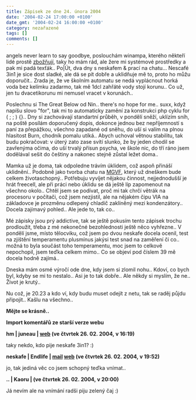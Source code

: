 ```yaml
---
title: Zápisek ze dne 24. února 2004
date: '2004-02-24 17:00:00 +0100'
date_gmt: '2004-02-24 16:00:00 +0100'
category: nezařazené
tags: []
comments: []
---
```

<p>angels never learn to say goodbye, poslouchám winampa, kterého někteří lidé prostě  <a href="http://juneau.wz.cz/index.php?text=1077564240">zbožňují</a>, taky ho mám  rád, ale žere mi systémové prostředky a pak mi padá texťák.. Po|Út, dva dny s neskafem &amp; prací na chatu...  Nescafé 3in1 je sice dost sladké, ale dá se pít dobře a uklidňuje mě to, proto ho můžu doporučit.. Zrada je, že  ve školním automatu se nedá vyplácnout horká voda bez kelímku zadarmo, tak mě 1dcl zahřáté vody stojí korunu..  Co už, jen tu dvacetikorunu mi nemusel vracet v korunách..</p>
<p>Poslechnu si The Great Below od Nin.. there's no hope for me.. suxx, když napíšu slovo &quot;for&quot;,  tak mi to automaticky zamění za konstrukci php cyklu for ( ; ; ) {}.. Dny si zachovávají standartní průběh,  v pondělí sněží, uklízím sníh, na poště posílám doporučený dopis, dokonce jednou bez nepříjemností s paní  za přepážkou, všechno zapadané od sněhu, do uší si valím na plnou hlasitost Burn, chodník pomalu utíká..  Abych uchoval větnou stabilitu, tak budu pokračovat: v úterý zato zase svítí slunko, že by jeden chodil  se zavřenýma očima, do uší trvalý přísun psycha, ve škole nic, do tří ráno jsem dodělával sešit do češtiny  a nakonec stejně zůstal ležet doma..</p>
<p>Mamka už je doma, tak odpoledne trávím úklidem, což aspoň přináší uklidnění.. Podobně jako tvorba chatu na  <a href="http://mgvforum.wz.cz">MGVF</a>, který už dneškem bude celkem životaschopný.. Potřebuju vyvíjet  nějakou činnost, nejjednodušší je hrát freecell, ale při práci nebo úklidu se dá ještě líp zapomenout na všechno  okolo.. Chtěl jsem se podívat, proč mi tak chrčí větrák na procesoru v počítači, což jsem nezjistil, ale  na nějakém čipu VIA na základovce je prozměnu odlepený chladič zaklíněný mezi kondenzátory.. Docela zajímavý  pohled.. Ale jede to, tak co..</p>
<p>Mé zápisky jsou prý addictive, tak se ještě pokusím tento zápisek trochu prodloužit, třeba z mé nekonečné  bezohlednosti ještě něco vyhřezne.. V pondělí jsme, místo tělocviku, což jsem po dvou neskafe docela ocenil,  test na zjištění temperamentu plusmínus jakýsi test snad na zaměření či co.. možná to byla součást toho  temperamentu, moc jsem to celkově nepochopil, jsem teďka celkem mimo..  Co se objeví pod číslem 39 mě docela hodně zajímá..</p>
<p>Dneska mám osmé výročí ode dne, kdy jsem si zlomil nohu.. Kdoví, co bych byl, kdyby se mi to nestalo..  Asi je to tak dobře.. Ale někdy si myslím, že ne.. Život je krutý..</p>
<p>Nu což, je 20.23 a kdo ví, kdy budu muset odejít z netu, tak se raděj půjdu připojit.. Kašlu na všechno..</p>
<p><strong>Mějte se krásně..</strong></p>
<div class="import-komentaru">
<p><strong>Import komentářů ze starší verze webu</strong></p>
<div class="comment">
<p style="font-weight:bold"><span class="compredmet">hm</span> | <span class="comname">juneau</span> |  <a href="http://juneau.wz.cz">web</a> (ve&nbsp;čtvrtek&nbsp;26.&nbsp;02.&nbsp;2004,&nbsp;v&nbsp;16:19)</p>
<p>taky nekdo, kdo pije neskafe 3in1? :) </p>
</div>
<div class="comment">
<p style="font-weight:bold"><span class="compredmet">neskafe</span> | <span class="comname">Endlife</span> |  <a href="mailto:jan.martinek@post.cz">mail</a>  <a href="http://jan-martinek.com">web</a> (ve&nbsp;čtvrtek&nbsp;26.&nbsp;02.&nbsp;2004,&nbsp;v&nbsp;19:52)</p>
<p>jo, tak jediná věc co jsem schopný teďka vnímat.. </p>
</div>
<div class="comment">
<p style="font-weight:bold"><span class="compredmet">..</span> | <span class="comname">Kaoru </span> | (ve&nbsp;čtvrtek&nbsp;26.&nbsp;02.&nbsp;2004,&nbsp;v&nbsp;20:00)</p>
<p>Já nevím ale na vnímání radši piju zelený čaj :) </p>
</div>
</div>
